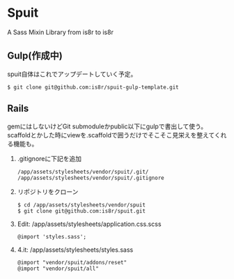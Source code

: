 Spuit
==============

A Sass Mixin Library from is8r to is8r

## Gulp(作成中)

spuit自体はこれでアップデートしていく予定。

```
$ git clone git@github.com:is8r/spuit-gulp-template.git
```

## Rails

gemにはしないけどGit submoduleかpublic以下にgulpで書出して使う。
scaffoldとかした時にviewを.scaffoldで囲うだけでそこそこ見栄えを整えてくれる機能も。


1.  .gitignoreに下記を追加

	```
	/app/assets/stylesheets/vendor/spuit/.git/
	/app/assets/stylesheets/vendor/spuit/.gitignore
	```
2.  リポジトリをクローン

	```
	$ cd /app/assets/stylesheets/vendor/spuit
	$ git clone git@github.com:is8r/spuit.git
	```
3.	Edit: /app/assets/stylesheets/application.css.scss
	
	```
	@import 'styles.sass';
	```
4.	4.it: /app/assets/stylesheets/styles.sass
	
	```
	@import "vendor/spuit/addons/reset"
	@import "vendor/spuit/all"
	```
	
	